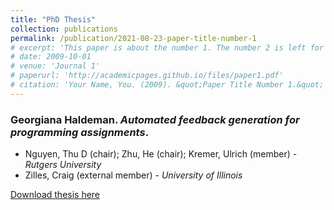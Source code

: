 ```yaml
---
title: "PhD Thesis"
collection: publications
permalink: /publication/2021-08-23-paper-title-number-1
# excerpt: 'This paper is about the number 1. The number 2 is left for future work.'
# date: 2009-10-01
# venue: 'Journal 1'
# paperurl: 'http://academicpages.github.io/files/paper1.pdf'
# citation: 'Your Name, You. (2009). &quot;Paper Title Number 1.&quot; <i>Journal 1</i>. 1(1).'
---
```


### **Georgiana Haldeman**. _Automated feedback generation for programming assignments_. 

- Nguyen, Thu D (chair); Zhu, He (chair); Kremer, Ulrich (member) - _Rutgers University_
- Zilles, Craig (external member) - _University of Illinois_

[Download thesis here](https://doi.org/doi:10.7282/t3-1wcg-de52)
